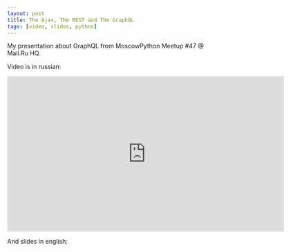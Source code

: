 ```yaml
---
layout: post
title: The Ajax, The REST and The GraphQL
tags: [video, slides, python]
---
```


My presentation about GraphQL from MoscowPython Meetup #47 @ Mail.Ru HQ.

Video is in russian:
<iframe width="640" height="360" src="https://www.youtube.com/embed/9JqtlPO78y0" frameborder="0" allowfullscreen></iframe>

And slides in english:
<script async class="speakerdeck-embed" data-id="3022a498ddc344b4933b4b955dd7c660" data-ratio="1.77777777777778" src="//speakerdeck.com/assets/embed.js"></script>
